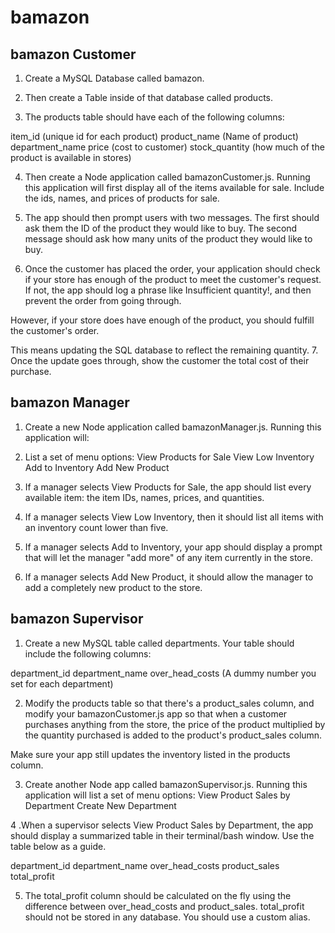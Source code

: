 # bamazon
## bamazon Customer

1. Create a MySQL Database called bamazon.

2. Then create a Table inside of that database called products.

3. The products table should have each of the following columns:

item_id (unique id for each product)
product_name (Name of product)
department_name
price (cost to customer)
stock_quantity (how much of the product is available in stores)

4. Then create a Node application called bamazonCustomer.js. 
Running this application will first display all of the items available for sale. Include the ids, names, and prices of products for sale.
5. The app should then prompt users with two messages.
The first should ask them the ID of the product they would like to buy.
The second message should ask how many units of the product they would like to buy.

6. Once the customer has placed the order, your application should check if your store has enough of the product to meet the customer's request.
If not, the app should log a phrase like Insufficient quantity!, and then prevent the order from going through.

However, if your store does have enough of the product, you should fulfill the customer's order.

This means updating the SQL database to reflect the remaining quantity.
7. Once the update goes through, show the customer the total cost of their purchase.

## bamazon Manager

1. Create a new Node application called bamazonManager.js. Running this application will:

2. List a set of menu options:
View Products for Sale
View Low Inventory
Add to Inventory
Add New Product


3. If a manager selects View Products for Sale, the app should list every available item: the item IDs, names, prices, and quantities.
4. If a manager selects View Low Inventory, then it should list all items with an inventory count lower than five.
5. If a manager selects Add to Inventory, your app should display a prompt that will let the manager "add more" of any item currently in the store.
6. If a manager selects Add New Product, it should allow the manager to add a completely new product to the store.

## bamazon Supervisor

1. Create a new MySQL table called departments. Your table should include the following columns:

department_id
department_name
over_head_costs (A dummy number you set for each department)


2. Modify the products table so that there's a product_sales column, and modify your bamazonCustomer.js app so that when a customer purchases anything from the store, the price of the product multiplied by the quantity purchased is added to the product's product_sales column.

Make sure your app still updates the inventory listed in the products column.

3. Create another Node app called bamazonSupervisor.js. Running this application will list a set of menu options:
View Product Sales by Department
Create New Department

4 .When a supervisor selects View Product Sales by Department, the app should display a summarized table in their terminal/bash window. Use the table below as a guide.

department_id
department_name
over_head_costs
product_sales
total_profit

5. The total_profit column should be calculated on the fly using the difference between over_head_costs and product_sales. total_profit should not be stored in any database. You should use a custom alias.



